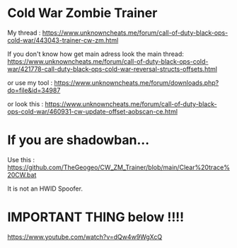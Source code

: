 # Cold War Zombie Trainer

My thread : https://www.unknowncheats.me/forum/call-of-duty-black-ops-cold-war/443043-trainer-cw-zm.html

If you don't know how get main adress look the main thread: https://www.unknowncheats.me/forum/call-of-duty-black-ops-cold-war/421778-call-duty-black-ops-cold-war-reversal-structs-offsets.html

or use my tool : https://www.unknowncheats.me/forum/downloads.php?do=file&id=34987

or look this : https://www.unknowncheats.me/forum/call-of-duty-black-ops-cold-war/460931-cw-update-offset-aobscan-ce.html

# If you are shadowban...

Use this : https://github.com/TheGeogeo/CW_ZM_Trainer/blob/main/Clear%20trace%20CW.bat

It is not an HWID Spoofer.

# IMPORTANT THING below !!!!

https://www.youtube.com/watch?v=dQw4w9WgXcQ
